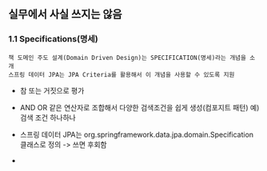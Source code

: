 ## 실무에서 사실 쓰지는 않음

### 1.1 Specifications(명세)
```
책 도메인 주도 설계(Domain Driven Design)는 SPECIFICATION(명세)라는 개념을 소개
스프링 데이터 JPA는 JPA Criteria를 활용해서 이 개념을 사용할 수 있도록 지원
```

  * 참 또는 거짓으로 평가
  * AND OR 같은 연산자로 조합해서 다양한 검색조건을 쉽게 생성(컴포지트 패턴) 예) 검색 조건 하나하나
  * 스프링 데이터 JPA는 org.springframework.data.jpa.domain.Specification 클래스로 정의
  -> 쓰면 후회함


* 
